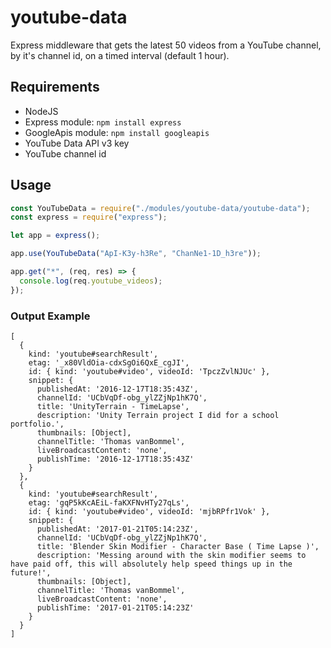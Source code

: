 # youtube-data

Express middleware that gets the latest 50 videos from a YouTube channel, by it's channel id, on a timed interval (default 1 hour).

## Requirements

 - NodeJS
 - Express module: `npm install express`
 - GoogleApis module: `npm install googleapis`
 - YouTube Data API v3 key
 - YouTube channel id

## Usage

```js
const YouTubeData = require("./modules/youtube-data/youtube-data");
const express = require("express");

let app = express();

app.use(YouTubeData("ApI-K3y-h3Re", "ChanNe1-1D_h3re"));

app.get("*", (req, res) => {
  console.log(req.youtube_videos);
});
```

### Output Example

```
[
  {
    kind: 'youtube#searchResult',
    etag: '_x80VldOia-cdxSgOi6QxE_cgJI',
    id: { kind: 'youtube#video', videoId: 'TpczZvlNJUc' },
    snippet: {
      publishedAt: '2016-12-17T18:35:43Z',
      channelId: 'UCbVqDf-obg_ylZZjNp1hK7Q',
      title: 'UnityTerrain - TimeLapse',
      description: 'Unity Terrain project I did for a school portfolio.',
      thumbnails: [Object],
      channelTitle: 'Thomas vanBommel',
      liveBroadcastContent: 'none',
      publishTime: '2016-12-17T18:35:43Z'
    }
  },
  {
    kind: 'youtube#searchResult',
    etag: 'gqP5kKcAEiL-faKXFNvHTy27qLs',
    id: { kind: 'youtube#video', videoId: 'mjbRPfr1Vok' },
    snippet: {
      publishedAt: '2017-01-21T05:14:23Z',
      channelId: 'UCbVqDf-obg_ylZZjNp1hK7Q',
      title: 'Blender Skin Modifier - Character Base ( Time Lapse )',
      description: 'Messing around with the skin modifier seems to have paid off, this will absolutely help speed things up in the future!',
      thumbnails: [Object],
      channelTitle: 'Thomas vanBommel',
      liveBroadcastContent: 'none',
      publishTime: '2017-01-21T05:14:23Z'
    }
  }
]

```
